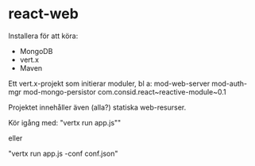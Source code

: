 react-web
=========

Installera för att köra:
- MongoDB
- vert.x
- Maven

Ett vert.x-projekt som initierar moduler, bl a:
mod-web-server
mod-auth-mgr
mod-mongo-persistor
com.consid.react~reactive-module~0.1

Projektet innehåller även (alla?) statiska web-resurser.

Kör igång med:
"vertx run app.js""

eller

"vertx run app.js -conf conf.json"

